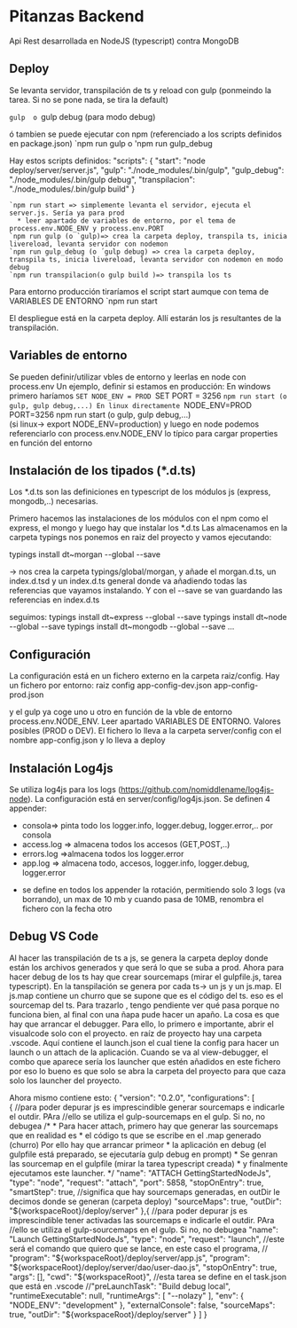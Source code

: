  
 # Pitanzas Backend 
 Api Rest desarrollada en NodeJS (typescript) contra MongoDB
 
 ## Deploy
Se levanta servidor, transpilación de ts y reload con gulp (ponmeindo la tarea. Si no se pone nada, se tira la default)

`gulp  o `gulp debug (para modo debug)


ó tambien se puede ejecutar con npm (referenciado a los scripts definidos en package.json)
`npm run gulp  o 'npm run gulp_debug 

Hay estos scripts definidos:
 "scripts": {
    "start": "node deploy/server/server.js",
    "gulp": "./node_modules/.bin/gulp",
    "gulp_debug": "./node_modules/.bin/gulp debug",
    "transpilacion": "./node_modules/.bin/gulp build"
  }

    `npm run start => simplemente levanta el servidor, ejecuta el server.js. Sería ya para prod
      * leer apartado de variables de entorno, por el tema de process.env.NODE_ENV y process.env.PORT
    `npm run gulp (o `gulp)=> crea la carpeta deploy, transpila ts, inicia livereload, levanta servidor con nodemon
    `npm run gulp_debug (o ´gulp debug) => crea la carpeta deploy, transpila ts, inicia livereload, levanta servidor con nodemon en modo debug
    `npm run transpilacion(o gulp build )=> transpila los ts 

Para entorno producción tiraríamos el script start aumque con tema de VARIABLES DE ENTORNO 
    `npm run start

El despliegue está en la carpeta deploy. Allí estarán los js resultantes de la transpilación.


## Variables de entorno
Se pueden definir/utilizar vbles de entorno y leerlas en node con process.env
Un ejemplo, definir si estamos en producción: 
En windows primero haríamos 
    `SET NODE_ENV = PROD
    `SET PORT = 3256
    `npm run start (o gulp, gulp debug,...)
En linux directamente
    `NODE_ENV=PROD PORT=3256 npm run start (o gulp, gulp debug,...)   
(si linux-> export NODE_ENV=production)
y luego en node podemos referenciarlo con process.env.NODE_ENV
lo típico para cargar properties en función del entorno


## Instalación de los tipados (*.d.ts)
Los *.d.ts son las definiciones en typescript de los módulos js (express, mongodb,..) necesarias.

Primero hacemos las instalaciones de los módulos con el npm como el express, el mongo y luego 
hay que instalar los *.d.ts Las almacenamos en la carpeta typings
nos ponemos en raiz del proyecto y vamos ejecutando:

typings install dt~morgan --global --save

-> nos crea la carpeta typings/global/morgan, y añade el morgan.d.ts, un index.d.tsd y un index.d.ts general 
donde va añadiendo todas las referencias que vayamos instalando. Y con el --save se van guardando las referencias en index.d.ts 

seguimos:
typings install dt~express --global --save
typings install dt~node --global --save
typings install dt~mongodb --global --save
...

## Configuración
La configuración está en un fichero externo en la carpeta raiz/config. 
Hay un fichero por entorno:
raiz
   config
     app-config-dev.json
     app-config-prod.json

y el gulp ya coge uno u otro en función de la vble de entorno process.env.NODE_ENV. 
Leer apartado VARIABLES DE ENTORNO. Valores posibles (PROD o DEV).
El fichero lo lleva a la carpeta server/config con el nombre app-config.json y lo lleva a deploy

## Instalación Log4js
Se utiliza log4js para los logs (https://github.com/nomiddlename/log4js-node). 
  La configuración está en server/config/log4js.json. Se definen 4 appender:
 - consola=> pinta todo los logger.info, logger.debug, logger.error,..  por consola
 - access.log => almacena todos los accesos (GET,POST,..)  
 - errors.log =>almacena todos los logger.error
 - app.log => almacena todo, accesos, logger.info, logger.debug, logger.error
 * se define en todos los appender la rotación, permitiendo solo 3 logs (va borrando), un max de 10 mb y cuando pasa de 10MB, renombra el fichero con la fecha
otro 

## Debug VS Code
Al hacer las transpilación de ts a js, se genera la carpeta deploy donde están los archivos generados y que será lo que se 
suba a prod. Ahora para hacer debug de los ts hay que crear sourcemaps (mirar el gulpfile.js, tarea typescript).
En la tanspilación se genera por cada ts-> un js y un js.map. El js.map contiene un churro que se supone que es el código del ts. 
eso es el sourcemap del ts. 
Para trazarlo , tengo pendiente ver qué pasa porque no funciona bien, al final con una ñapa pude hacer un apaño.
La cosa es que hay que arrancar el debugger. Para ello, lo primero e importante, abrir el visualcode solo con el proyecto.
en raíz de proyecto hay una carpeta .vscode. Aquí contiene el launch.json el cual tiene la config para hacer un launch o un attach
de la aplicación. Cuando se va al view-debugger, el combo que aparece sería los launcher que estén añadidos en este fichero
por eso lo bueno es que solo se abra la carpeta del proyecto para que caza solo los launcher del proyecto.

Ahora mismo contiene esto:
{
    "version": "0.2.0",
    "configurations": [    
         {
             //para poder depurar js es imprescindible generar sourcemaps e indicarle el outdir. PAra
             //ello se utiliza el gulp-sourcemaps en el gulp. Si no, no debugea
             /*
              * Para hacer attach, primero hay que generar las sourcemaps que en realidad es 
              * el código ts que se escribe en el .map generado (churro) Por ello hay que arrancar primeor 
              * la aplicación en debug (el gulpfile está preparado, se ejecutaría gulp debug en prompt)
              * Se genran las sourcemap en el gulpfile (mirar la tarea typescript creada)
              * y finalmente ejecutamos este launcher.
              */
            "name": "ATTACH GettingStartedNodeJs",
            "type": "node",
            "request": "attach",
            "port": 5858,
            "stopOnEntry": true,
            "smartStep": true,
            //significa que hay sourcemaps generadas, en outDir le decimos donde se generan (carpeta deploy)
            "sourceMaps": true,
            "outDir": "${workspaceRoot}/deploy/server"
        },{
            //para poder depurar js es imprescindible tener activadas las sourcemaps e indicarle el outdir. PAra
             //ello se utiliza el gulp-sourcemaps en el gulp. Si no, no debugea
            "name": "Launch GettingStartedNodeJs",
            "type": "node",
            "request": "launch",
            //este será el comando que quiero que se lance, en este caso el programa,
           // "program": "${workspaceRoot}/deploy/server/app.js",
           "program": "${workspaceRoot}/deploy/server/dao/user-dao.js",
            "stopOnEntry": true,
            "args": [],
            "cwd": "${workspaceRoot}",
            //esta tarea se define en el task.json que está en .vscode
            //"preLaunchTask": "Build debug local",
            "runtimeExecutable": null,
            "runtimeArgs": [
                "--nolazy"
            ],
            "env": {
                "NODE_ENV": "development"
            },
            "externalConsole": false,
            "sourceMaps": true,
            "outDir": "${workspaceRoot}/deploy/server"
        }
    ]
}






